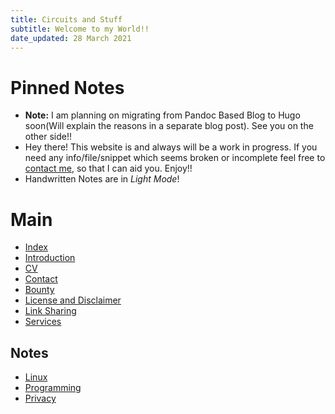 ```yaml
---
title: Circuits and Stuff
subtitle: Welcome to my World!!
date_updated: 28 March 2021
---
```


# Pinned Notes

- **Note:** I am planning on migrating from Pandoc Based Blog to Hugo soon(Will explain the reasons in a separate blog post). 
See you on the other side!!
- Hey there! This website is and always will be a work in progress. If you need any info/file/snippet which 
seems broken or incomplete feel free to [contact me](./contact.html), so that I can aid you. Enjoy!! 
- Handwritten Notes are in *Light Mode*!

# Main 

- [Index](./index.html)
- [Introduction](./introduction.html)
- [CV](./local_assets/Siddhant_Laddha_CV.pdf)
- [Contact](./contact.html)
- [Bounty](./bounty.html)
- [License and Disclaimer](./license_and_disclaimer.html)
- [Link Sharing](./link_sharing.html)
- [Services](./services.html)

## Notes

- [Linux](./linux.html)
- [Programming](./programming.html)
- [Privacy](./privacy.html)
